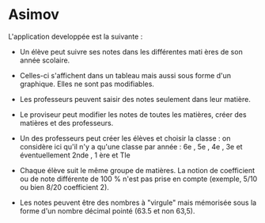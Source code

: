 # Asimov

L'application developpée est la suivante  :

- Un élève peut suivre ses notes dans les différentes mati ères de son année scolaire.

- Celles-ci s'affichent dans un tableau mais aussi sous forme d'un graphique. Elles ne sont pas
modifiables.

- Les professeurs peuvent saisir des notes seulement dans leur matière.

- Le proviseur peut modifier les notes de toutes les matières, créer des matières et des professeurs.

- Un des professeurs peut créer les élèves et choisir la classe : on considère ici qu'il n'y a qu'une classe par année : 6e , 5e , 4e , 3e  et éventuellement 2nde , 1 ère  et Tle 

- Chaque élève suit le même groupe de matières. La notion de coefficient ou de note différente de
100 % n'est pas prise en compte (exemple, 5/10 ou bien 8/20 coefficient 2). 

- Les notes peuvent être des nombres à "virgule" mais mémorisée sous la forme d'un nombre décimal pointé (63.5 et non 63,5).